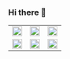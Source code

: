 ### Hi there 👋

<!--
**CuevaTomasArg/CuevaTomasArg** is a ✨ _special_ ✨ repository because its `README.md` (this file) appears on your GitHub profile.

Here are some ideas to get you started:

- 🔭 I’m currently working on ...
- 🌱 I’m currently learning ...
- 👯 I’m looking to collaborate on ...
- 🤔 I’m looking for help with ...
- 💬 Ask me about ...
- 📫 How to reach me: ...
- 😄 Pronouns: ...
- ⚡ Fun fact: ...
-->

<table>
  <tr>
    <td><a href="#"><img src="https://upload.wikimedia.org/wikipedia/commons/thumb/1/1a/NumPy_logo.svg/330px-NumPy_logo.svg.png" width="100%"></a></td>
    <td><a href="#"><img src="https://upload.wikimedia.org/wikipedia/commons/thumb/1/1b/R_logo.svg/330px-R_logo.svg.png" width="100%"></a></td>
    <td><a href="#"><img src="[https://upload.wikimedia.org/wikipedia/commons/thumb/7/75/Django_logo.svg/330px-Django_logo.svg.png](https://www.vectorlogo.zone/logos/djangoproject/djangoproject-icon.svg)" width="100%"></a></td>
  </tr>
  <tr>
    <td><a href="#"><img src="https://upload.wikimedia.org/wikipedia/commons/thumb/e/ed/Pandas_logo.svg/330px-Pandas_logo.svg.png" width="100%"></a></td>
    <td><a href="#"><img src="https://upload.wikimedia.org/wikipedia/commons/thumb/5/5f/Git_logo.svg/330px-Git_logo.svg.png" width="100%"></a></td>
    <td><a href="#"><img src="https://upload.wikimedia.org/wikipedia/commons/thumb/1/1a/Python_logo_2020.svg/330px-Python_logo_2020.svg.png" width="100%"></a></td>
  </tr>
</table>

